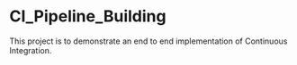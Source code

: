 # CI_Pipeline_Building
This project is to demonstrate an end to end implementation of Continuous Integration.

